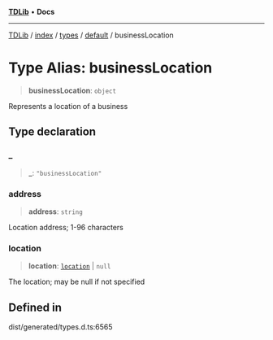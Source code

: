 [**TDLib**](../../../../../../README.md) • **Docs**

***

[TDLib](../../../../../../modules.md) / [index](../../../../../README.md) / [types](../../../README.md) / [default](../README.md) / businessLocation

# Type Alias: businessLocation

> **businessLocation**: `object`

Represents a location of a business

## Type declaration

### \_

> **\_**: `"businessLocation"`

### address

> **address**: `string`

Location address; 1-96 characters

### location

> **location**: [`location`](location-1.md) \| `null`

The location; may be null if not specified

## Defined in

dist/generated/types.d.ts:6565
